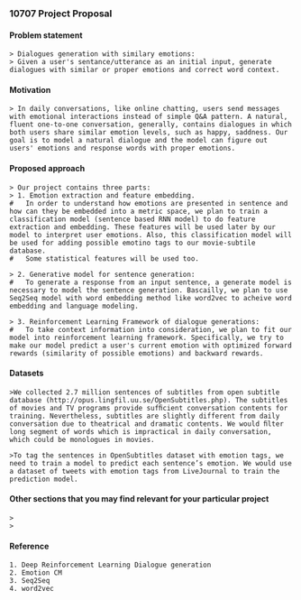 ### 10707 Project Proposal

#### Problem statement
    > Dialogues generation with similary emotions:
    > Given a user's sentance/utterance as an initial input, generate dialogues with similar or proper emotions and correct word context.

#### Motivation
    > In daily conversations, like online chatting, users send messages with emotional interactions instead of simple Q&A pattern. A natural, fluent one-to-one conversation, generally, contains dialogues in which both users share similar emotion levels, such as happy, saddness. Our goal is to model a natural dialogue and the model can figure out users' emotions and response words with proper emotions.
   

#### Proposed approach
    > Our project contains three parts:
    > 1. Emotion extraction and feature embedding.
    #   In order to understand how emotions are presented in sentence and how can they be embedded into a metric space, we plan to train a classification model (sentence based RNN model) to do feature extraction and embedding. These features will be used later by our model to interpret user emotions. Also, this classification model will be used for adding possible emotino tags to our movie-subtile database. 
    #   Some statistical features will be used too.

    > 2. Generative model for sentence generation:
    #   To generate a response from an input sentence, a generate model is necessary to model the sentence generation. Bascailly, we plan to use Seq2Seq model with word embedding method like word2vec to acheive word embedding and language modeling.

    > 3. Reinforcement Learning Framework of dialogue generations:
    #   To take context information into consideration, we plan to fit our model into reinforcement learning framework. Specifically, we try to make our model predict a user's current emotion with optimized forward rewards (similarity of possible emotions) and backward rewards. 


#### Datasets
    >We collected 2.7 million sentences of subtitles from open subtitle database (http://opus.lingfil.uu.se/OpenSubtitles.php). The subtitles of movies and TV programs provide sufﬁcient conversation contents for training. Nevertheless, subtitles are slightly different from daily conversation due to theatrical and dramatic contents. We would ﬁlter long segment of words which is impractical in daily conversation, which could be monologues in movies.

    >To tag the sentences in OpenSubtitles dataset with emotion tags, we need to train a model to predict each sentence’s emotion. We would use a dataset of tweets with emotion tags from LiveJournal to train the prediction model. 


#### Other sections that you may find relevant for your particular project
    >
    >

#### Reference
    1. Deep Reinforcement Learning Dialogue generation
    2. Emotion CM
    3. Seq2Seq
    4. word2vec